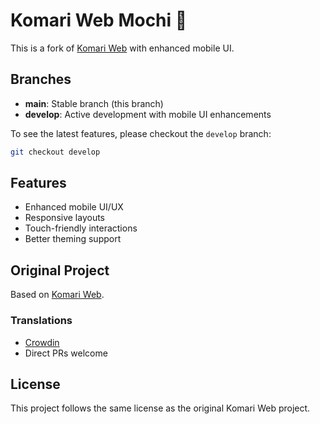 # Komari Web Mochi 🍡

This is a fork of [Komari Web](https://github.com/komari-monitor/komari-web) with enhanced mobile UI.

## Branches

- **main**: Stable branch (this branch)
- **develop**: Active development with mobile UI enhancements

To see the latest features, please checkout the `develop` branch:

```bash
git checkout develop
```

## Features

- Enhanced mobile UI/UX
- Responsive layouts
- Touch-friendly interactions
- Better theming support

## Original Project

Based on [Komari Web](https://github.com/komari-monitor/komari-web).

### Translations
- [Crowdin](https://crowdin.com/project/komari/invite?h=cd051bf172c9a9f7f1360e87ffb521692507706)
- Direct PRs welcome

## License

This project follows the same license as the original Komari Web project.